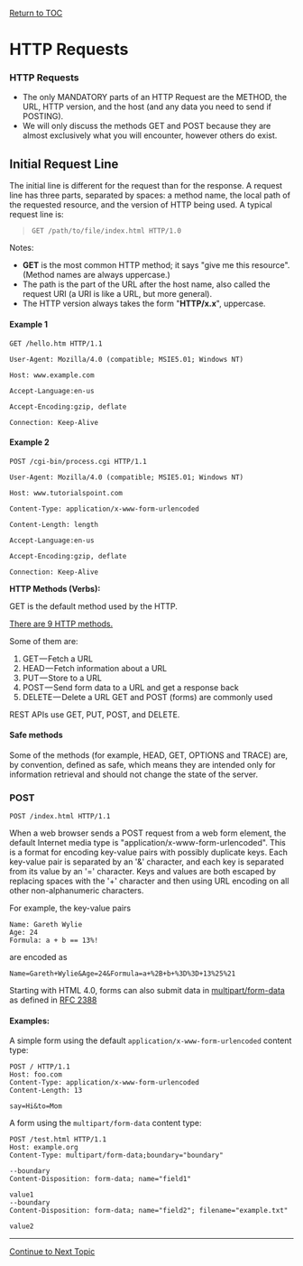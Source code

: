<a href="https://github.com/CyberTrainingUSAF/08-Network-Programming/blob/master/00-Table-of-Contents.md" > Return to TOC </a>

# HTTP Requests

### **HTTP Requests**

* The only MANDATORY parts of an HTTP Request are the METHOD, the URL, HTTP version, and the host \(and any data you need to send if POSTING\).
* We will only discuss the methods GET and POST because they are almost exclusively what you will encounter, however others do exist.

## Initial Request Line

The initial line is different for the request than for the response. A request line has three parts, separated by spaces: a method name, the local path of the requested resource, and the version of HTTP being used. A typical request line is:

> ```text
> GET /path/to/file/index.html HTTP/1.0
> ```

Notes:

* **GET** is the most common HTTP method; it says "give me this resource". \(Method names are always uppercase.\)
* The path is the part of the URL after the host name, also called the request URI \(a URI is like a URL, but more general\).
* The HTTP version always takes the form "**HTTP/x.x**", uppercase.

#### Example 1

`GET /hello.htm HTTP/1.1`

`User-Agent: Mozilla/4.0 (compatible; MSIE5.01; Windows NT)`

`Host: www.example.com`

`Accept-Language:en-us`

`Accept-Encoding:gzip, deflate`

`Connection: Keep-Alive`

#### Example 2

`POST /cgi-bin/process.cgi HTTP/1.1`

`User-Agent: Mozilla/4.0 (compatible; MSIE5.01; Windows NT)`

`Host: www.tutorialspoint.com`

`Content-Type: application/x-www-form-urlencoded`

`Content-Length: length`

`Accept-Language:en-us`

`Accept-Encoding:gzip, deflate`

`Connection: Keep-Alive`

**HTTP Methods \(Verbs\):**

GET is the default method used by the HTTP.

[There are 9 HTTP methods.](https://en.wikipedia.org/wiki/Hypertext_Transfer_Protocol#Request_methods)

Some of them are:

1. GET — Fetch a URL
2. HEAD — Fetch information about a URL
3. PUT — Store to a URL
4. POST — Send form data to a URL and get a response back
5. DELETE — Delete a URL GET and POST \(forms\) are commonly used

REST APIs use GET, PUT, POST, and DELETE.

#### Safe methods

Some of the methods \(for example, HEAD, GET, OPTIONS and TRACE\) are, by convention, defined as safe, which means they are intended only for information retrieval and should not change the state of the server.

### POST

```text
POST /index.html HTTP/1.1
```

When a web browser sends a POST request from a web form element, the default Internet media type is "application/x-www-form-urlencoded". This is a format for encoding key-value pairs with possibly duplicate keys. Each key-value pair is separated by an '&' character, and each key is separated from its value by an '=' character. Keys and values are both escaped by replacing spaces with the '+' character and then using URL encoding on all other non-alphanumeric characters.

For example, the key-value pairs

```text
Name: Gareth Wylie
Age: 24
Formula: a + b == 13%!
```

are encoded as

```text
Name=Gareth+Wylie&Age=24&Formula=a+%2B+b+%3D%3D+13%25%21
```

Starting with HTML 4.0, forms can also submit data in [multipart/form-data](https://en.wikipedia.org/wiki/Multipart/form-data) as defined in [RFC 2388](https://tools.ietf.org/html/rfc2388) 

#### Examples:

A simple form using the default `application/x-www-form-urlencoded` content type:

```text
POST / HTTP/1.1
Host: foo.com
Content-Type: application/x-www-form-urlencoded
Content-Length: 13

say=Hi&to=Mom
```

A form using the `multipart/form-data` content type:

```text
POST /test.html HTTP/1.1 
Host: example.org 
Content-Type: multipart/form-data;boundary="boundary" 

--boundary 
Content-Disposition: form-data; name="field1" 

value1 
--boundary 
Content-Disposition: form-data; name="field2"; filename="example.txt" 

value2
```

---
<a href="https://github.com/CyberTrainingUSAF/08-Network-Programming/blob/master/07-osi-layer-7/http-responses.md" > Continue to Next Topic </a>
